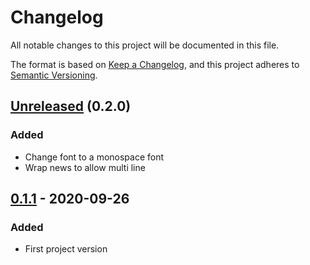 # Changelog

All notable changes to this project will be documented in this file.

The format is based on [Keep a Changelog](https://keepachangelog.com/en/1.0.0/), and this project adheres to [Semantic Versioning](https://semver.org/spec/v2.0.0.html).

## [Unreleased] (0.2.0)

### Added

* Change font to a monospace font
* Wrap news to allow multi line 

## [0.1.1] - 2020-09-26

### Added

* First project version

[Unreleased]: https://github.com/gastbob40/InfinityNews/compare/v0.1.1...master/
[0.1.1]: https://github.com/gastbob40/InfinityNews/releases/tag/v0.1.1
